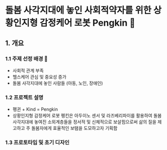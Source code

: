 # 돌봄 사각지대에 놓인 사회적약자를 위한 상황인지형 감정케어 로봇 Pengkin 🤖

## 1. 개요
### 1.1 주제 선정 배경 🚣
- 사회적 관계 부족
- 헬스케어 관심 및 중요성 증가
- 돌봄 사각지대에 놓인 사람들 (아동, 노인, 장애인)

###  1.2 프로젝트 설명 
- 펭귄 + Kind = Pengkin
- 상황인지형 감정케어 로봇 펭킨은 아두이노 센서 및 라즈베리파이를
활용하여 돌봄사각지대에 놓여진 소외계층들을 정서적 및 신체적으로
보살핌으로써 삶의 질을 제고하고 주 돌봄자에게 효율적인 보탬을
도모하고자 기획함

### 1.3 프로토타입 및 초기 디자인 





